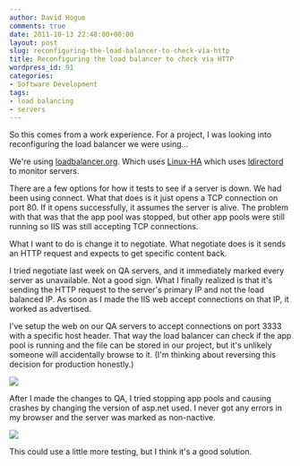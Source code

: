 ```yaml
---
author: David Hogue
comments: true
date: 2011-10-13 22:48:00+00:00
layout: post
slug: reconfiguring-the-load-balancer-to-check-via-http
title: Reconfiguring the load balancer to check via HTTP
wordpress_id: 91
categories:
- Software Development
tags:
- load balancing
- servers
---
```


So this comes from a work experience. For a project, I was looking into reconfiguring the load balancer we were using...

We're using [loadbalancer.org](http://loadbalancer.org/). Which uses [Linux-HA](http://www.linux-ha.org/wiki/Main_Page) which uses [ldirectord](http://linux.die.net/man/8/ldirectord) to monitor servers.

There are a few options for how it tests to see if a server is down. We had been using connect. What that does is it just opens a TCP connection on port 80. If it opens successfully, it assumes the server is alive. The problem with that was that the app pool was stopped, but other app pools were still running so IIS was still accepting TCP connections. 

What I want to do is change it to negotiate. What negotiate does is it sends an HTTP request and expects to get specific content back.

I tried negotiate last week on QA servers, and it immediately marked every server as unavailable. Not a good sign. What I finally realized is that it's sending the HTTP request to the server's primary IP and not the load balanced IP. As soon as I made the IIS web accept connections on that IP, it worked as advertised.

I've setup the web on our QA servers to accept connections on port 3333 with a specific host header. That way the load balancer can check if the app pool is running and the file can be stored in our project, but it's unlikely someone will accidentally browse to it. (I'm thinking about reversing this decision for production honestly.)

[![](https://davidhogue.com/wp-uploads/2011/10/Load-balancer-settings.png)](https://davidhogue.com/wp-uploads/2011/10/Load-balancer-settings.png)

After I made the changes to QA, I tried stopping app pools and causing crashes by changing the version of asp.net used. I never got any errors in my browser and the server was marked as non-nactive.

[![](https://davidhogue.com/wp-uploads/2011/10/Load-balancer-status.png)](https://davidhogue.com/wp-uploads/2011/10/Load-balancer-status.png)

This could use a little more testing, but I think it's a good solution.
